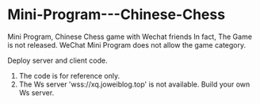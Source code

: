 # Mini-Program---Chinese-Chess
Mini Program, Chinese Chess game with Wechat friends
In fact, The Game is not released. WeChat Mini Program does not allow the game category.

Deploy server and client code.

1. The code is for reference only.
2. The Ws server 'wss://xq.joweiblog.top' is not available. Build your own Ws server.
